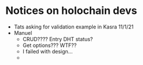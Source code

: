 # Notices on holochain devs

- Tats asking for validation example in Kasra 11/1/21
- Manuel
  - CRUD???? Entry DHT status?
  - Get options??? WTF??
  - I failed with design...
  - 